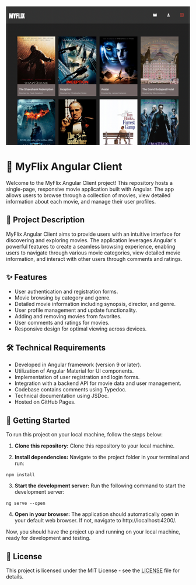 <p align="center">
  <img src="img/myflix.png" width="800" alt="Image">
</p>

# 🍿 MyFlix Angular Client

Welcome to the MyFlix Angular Client project! This repository hosts a single-page, responsive movie application built with Angular. The app allows users to browse through a collection of movies, view detailed information about each movie, and manage their user profiles.

## 📝 Project Description

MyFlix Angular Client aims to provide users with an intuitive interface for discovering and exploring movies. The application leverages Angular's powerful features to create a seamless browsing experience, enabling users to navigate through various movie categories, view detailed movie information, and interact with other users through comments and ratings.

## ✨ Features

- User authentication and registration forms.
- Movie browsing by category and genre.
- Detailed movie information including synopsis, director, and genre.
- User profile management and update functionality.
- Adding and removing movies from favorites.
- User comments and ratings for movies.
- Responsive design for optimal viewing across devices.

## 🛠️ Technical Requirements

- Developed in Angular framework (version 9 or later).
- Utilization of Angular Material for UI components.
- Implementation of user registration and login forms.
- Integration with a backend API for movie data and user management.
- Codebase contains comments using Typedoc.
- Technical documentation using JSDoc.
- Hosted on GitHub Pages.

## 🚀 Getting Started

To run this project on your local machine, follow the steps below:

1. **Clone this repository:** Clone this repository to your local machine.

2. **Install dependencies:** Navigate to the project folder in your terminal and run:

```
npm install
```

3. **Start the development server:** Run the following command to start the development server:

```
ng serve --open
```

4. **Open in your browser:** The application should automatically open in your default web browser. If not, navigate to http://localhost:4200/.

Now, you should have the project up and running on your local machine, ready for development and testing.

## 📄 License

This project is licensed under the MIT License - see the [LICENSE](LICENSE) file for details.
